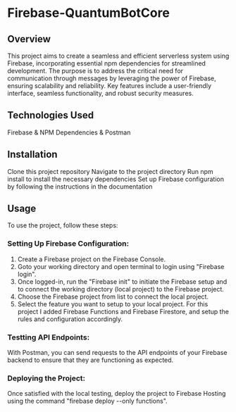 # Firebase-QuantumBotCore

## Overview

This project aims to create a seamless and efficient serverless system using Firebase, incorporating essential npm dependencies for streamlined development. The purpose is to address the critical need for communication through messages by leveraging the power of Firebase, ensuring scalability and reliability. Key features include a user-friendly interface, seamless functionality, and robust security measures.

## Technologies Used

Firebase &
NPM Dependencies &
Postman

## Installation

Clone this project repository 
Navigate to the project directory
Run npm install to install the necessary dependencies
Set up Firebase configuration by following the instructions in the documentation

## Usage

To use the project, follow these steps:

### Setting Up Firebase Configuration:

1) Create a Firebase project on the Firebase Console.
2) Goto your working directory and open terminal to login using "Firebase login".
3) Once logged-in, run the "Firebase init" to initiate the Firebase setup and to connect the working directory (local project) to the Firebase project.
4) Choose the Firebase project from list to connect the local project.
5) Select the feature you want to setup to your local project. For this project I added Firebase Functions and Firebase Firestore, and setup the rules and configuration accordingly.

### Testting API Endpoints:

With Postman, you can send requests to the API endpoints of your Firebase backend to ensure that they are functioning as expected.

### Deploying the Project:

Once satisfied with the local testing, deploy the project to Firebase Hosting using the command "firebase deploy --only functions".
